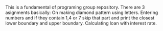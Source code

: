 This is a fundamental of programing group repository.
There are 3 asignments basically: 
  On making diamond pattern using letters.
  Entering  numbers and if they contain 1,4 or 7 skip that part and print the closest lower boundary and upper boundary.
  Calculating loan with interest rate.
